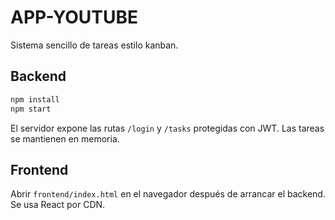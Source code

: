 # APP-YOUTUBE

Sistema sencillo de tareas estilo kanban.

## Backend

```bash
npm install
npm start
```

El servidor expone las rutas `/login` y `/tasks` protegidas con JWT. Las tareas se mantienen en memoria.

## Frontend

Abrir `frontend/index.html` en el navegador después de arrancar el backend. Se usa React por CDN.
